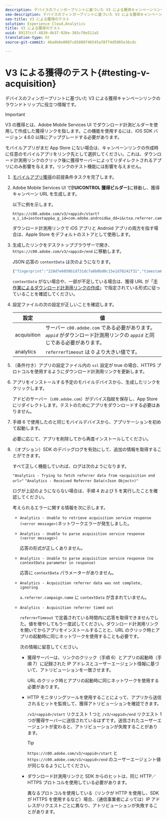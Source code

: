 ```yaml
---
description: デバイスのフィンガープリントに基づいた V3 による獲得キャンペーンリンクのラウンドトリップに役立つ情報です。
seo-description: デバイスのフィンガープリントに基づいた V3 による獲得キャンペーンリンクのラウンドトリップに役立つ情報です。
seo-title: V3 による獲得のテスト
solution: Experience Cloud,Analytics
title: V3 による獲得のテスト
uuid: 89137ccf-4839-4b37-926e-303cf8e511a5
translation-type: ht
source-git-commit: 46a0b8e0087c65880f46545a78f74d5985e36cdc

---
```



# V3 による獲得のテスト{#testing-v-acquisition}

デバイスのフィンガープリントに基づいた V3 による獲得キャンペーンリンクのラウンドトリップに役立つ情報です。

>[!IMPORTANT]
>
>V3 の獲得とは、Adobe Mobile Services UI でダウンロード計測ビルダーを使用して作成した獲得リンクを指します。この機能を使用するには、iOS SDK バージョン 4.6.0 以降にアップグレードする必要があります。

モバイルアプリがまだ App Store にない場合は、キャンペーンリンクの作成時に任意のモバイルアプリをリンク先として選択してください。これは、ダウンロード計測用リンクのクリック後に獲得サーバーによってリダイレクトされるアプリにのみ影響を与えます。リンクのテスト機能には影響を与えません。

1. [モバイルアプリ獲得](/help/ios/acquisition-main/acquisition.md)の前提条件タスクを完了します。
1. Adobe Mobile Services UI で&#x200B;**[!UICONTROL 獲得ビルダー]**&#x200B;に移動し、獲得キャンペーン URL を生成します。

   以下に例を示します。

   ```
   https://c00.adobe.com/v3/<appid>/start?a_i_id=iostestapp&a_g_id=com.adobe.android&a_dd=i&ctxa.referrer.campaign.name=name&ctxa.referrer.campaign.trackingcode=trackingcode
   ```


   ダウンロード計測用リンクで iOS アプリと Android アプリの両方を指す場合は、Apple Store をデフォルトのストアとして使用します。
1. 生成したリンクをデスクトップブラウザーで開き、`https://c00.adobe.com/v3/<appid>/end` に移動します。

   JSON 応答の `contextData` は次のようになります。

   ```js
   {"fingerprint":"228d7e6058b1d731dc7a8b8bd0c15e1d78242f31","timestamp":1457989293,"appguid":"","contextData":{"a.referrer.campaign.name":"name","a.referrer.campaign.trackingcode":"trackingcode"}}.
   ```

   `contextData` がない場合や、一部が不足している場合は、獲得 URL が「[手作業によるダウンロード計測用リンクの作成](/help/using/acquisition-main/c-marketing-links-builder/acquisition-link-manual.md)」で指定されている形式に従っていることを確認してください。
1. 設定ファイルの次の設定が正しいことを確認します。

   | 設定 | 値 |
   |--- |--- |
   | acquisition | サーバー `c00.adobe.com` である必要があります。*`appid`* がダウンロード計測用リンクの *`appid`* と同じである必要があります。 |
   | analytics | `referrerTimeout` は 0 より大きい値です。 |


1. （条件付き）アプリの設定ファイル内の `ssl` 設定が true の場合、HTTPS プロトコルを使用するようにダウンロード計測用リンクを更新します。
1. アプリをインストールする予定のモバイルデバイスから、生成したリンクをクリックします。

   アドビのサーバー（`c00.adobe.com`）がデバイス指紋を保存し、App Store にリダイレクトします。テストのためにアプリをダウンロードする必要はありません。
1. 手順 6 で使用したのと同じモバイルデバイスから、アプリケーションを初めて起動します。

   必要に応じて、アプリを削除してから再度インストールしてください。
1. （オプション）SDK のデバッグログを有効にして、追加の情報を取得することができます。

   すべて正しく機能していれば、ログは次のようになります。

   `"Analytics - Trying to fetch referrer data from <acquisition end url>"`
   `"Analytics - Received Referrer Data(<Json Object>)"`

   ログが上記のようにならない場合は、手順 4 および 5 を実行したことを確認してください。

   考えられるエラーに関する情報を次に示します。

   * `Analytics - Unable to retrieve acquisition service response (<error message>)`ネットワークエラーが発生しました。

   * `Analytics - Unable to parse acquisition service response (<error message>)`

      応答の形式が正しくありません。

   * `Analytics - Unable to parse acquisition service response (no contextData parameter in response)`

      応答に `contextData` パラメーターがありません。

   * `Analytics - Acquisition referrer data was not complete, ignoring`

      `a.referrer.campaign.name` に `contextData` が含まれていません。

   * `Analytics - Acquisition referrer timed out`

      `referrerTimeout` で定義されている時間内に応答を取得できませんでした。値を増やしてもう一度試してください。ダウンロード計測用リンクを開いてからアプリをインストールすることと、URL のクリック時とアプリの起動時に同じネットワークを使用することも必要です。

      次の情報に留意してください。

      * 獲得サーバーは、リンクのクリック（手順 6）とアプリの起動時（手順 7）に記録された IP アドレスとユーザーエージェント情報に基づいて、アトリビューションを一致させます。

         URL のクリック時とアプリの起動時に同じネットワークを使用する必要があります。

      * HTTP モニタリングツールを使用することによって、アプリから送信されるヒットを監視して、獲得アトリビューションを確認できます。

         `/v3/<appid>/start` リクエスト 1 つと `/v3/<appid>/end` リクエスト 1 つが獲得サーバーに送信されているはずです。送信されたユーザーエージェントが変わると、アトリビューションが失敗することがあります。

         >[!TIP]
         >
         >`https://c00.adobe.com/v3/<appid>/start` と `https://c00.adobe.com/v3/<appid>/end` のユーザーエージェント値が同じなるようにしてください。

      * ダウンロード計測用リンクと SDK からのヒットは、同じ HTTP／HTTPS プロトコルを使用している必要があります。

         異なるプロトコルを使用している（リンクが HTTP を使用し、SDK が HTTPS を使用するなど）場合、（通信事業者によっては）IP アドレスがリクエストごとに異なり、アトリビューションが失敗することがあります。
